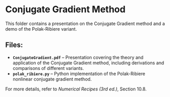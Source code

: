 # Conjugate Gradient Method

This folder contains a presentation on the Conjugate Gradient method and a demo of the Polak-Ribiere variant.

## Files:
- **`ConjugateGradient.pdf`** – Presentation covering the theory and application of the Conjugate Gradient method, including derivations and comparisons of different variants.
- **`polak_ribiere.py`** – Python implementation of the Polak-Ribiere nonlinear conjugate gradient method.

For more details, refer to *Numerical Recipes (3rd ed.)*, Section 10.8.
